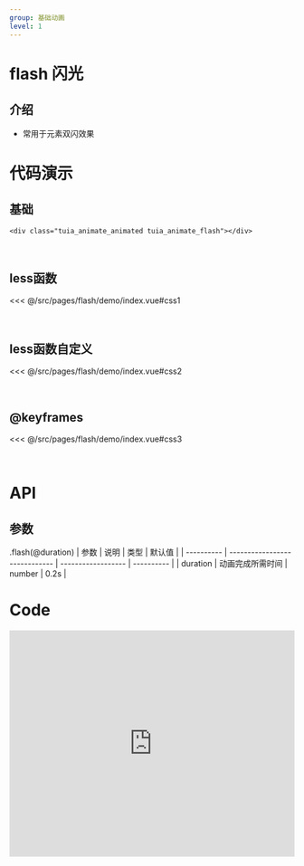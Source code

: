 ```yaml
---
group: 基础动画
level: 1
---
```


# flash 闪光

## 介绍
* 常用于元素双闪效果

# 代码演示

## 基础

```
<div class="tuia_animate_animated tuia_animate_flash"></div>
```

<br />

## less函数

<<< @/src/pages/flash/demo/index.vue#css1

<br />

## less函数自定义

<<< @/src/pages/flash/demo/index.vue#css2

<br />

## @keyframes

<<< @/src/pages/flash/demo/index.vue#css3

<br />

# API

## 参数
.flash(@duration)
| 参数       | 说明                          | 类型               | 默认值     |
| ---------- | ----------------------------- | ------------------ | ---------- |
| duration       | 动画完成所需时间                 | number           | 0.2s  |
<br />

# Code

<iframe allowfullscreen="true" allowpaymentrequest="true" allowtransparency="true" frameborder="0" height="400" width="100%" scrolling="no" style="width: 100%; overflow:hidden; display:block;" loading="lazy" src="https://codepen.io/xieshiyi/embed/XWgXPRp?height=265&theme-id=dark&default-tab=css%2Cresult&user=eltonmesquita&slug-hash=oNjGGbw&pen-title=Prefers-reduce-motion%20media%20query&name=cp_embed_1"></iframe>